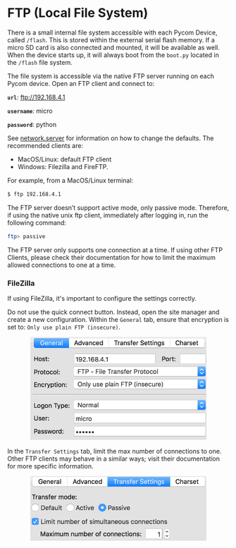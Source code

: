 # FTP (Local File System)

There is a small internal file system accessible with each Pycom Device, called ``/flash``. This is stored within the external serial flash memory. If a micro SD card is also connected and mounted, it will be available as well. When the device starts up, it will always boot from the ``boot.py`` located in the ``/flash`` file system.

The file system is accessible via the native FTP server running on each Pycom device. Open an FTP client and connect to:

**``url``**: ftp://192.168.4.1

**``username``**: micro

**``password``**: python

See [network.server]() for information on how to change the defaults. The recommended clients are:

- MacOS/Linux: default FTP client
- Windows: Filezilla and FireFTP.

For example, from a MacOS/Linux terminal:

```bash
$ ftp 192.168.4.1
```

The FTP server doesn’t support active mode, only passive mode. Therefore, if using the native unix ftp client, immediately after logging in, run the following command:

```bash
ftp> passive
```

The FTP server only supports one connection at a time. If using other FTP Clients, please check their documentation for how to limit the maximum allowed connections to one at a time.

### FileZilla

If using FileZilla, it's important to configure the settings correctly.

Do not use the quick connect button. Instead, open the site manager and create a new configuration. Within the ``General`` tab, ensure that encryption is set to: ``Only use plain FTP (insecure)``.

<p align="center"><img src ="../../img/filezilla-settings-1.png" width="400"></p>

In the ``Transfer Settings`` tab, limit the max number of connections to one. Other FTP clients may behave in a similar ways; visit their documentation for more specific information.

<p align="center"><img src ="../../img/filezilla-settings-2.png" width="400"></p>
